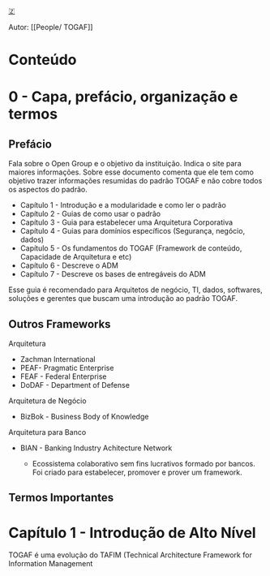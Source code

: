 [🇿](zotero://select/library/items/JZJ2B6NP)

Autor: [[People/ TOGAF]]  

# Conteúdo

# 0 - Capa, prefácio, organização e termos

## Prefácio

Fala sobre o Open Group e o objetivo da instituição. Indica o site para maiores informações. Sobre esse documento comenta que ele tem como objetivo trazer informações resumidas do padrão TOGAF e não cobre todos os aspectos do padrão.

- Capítulo 1 - Introdução e a modularidade e como ler o padrão
- Capítulo 2 - Guias de como usar o padrão
- Capítulo 3 - Guia para estabelecer uma Arquitetura Corporativa
- Capítulo 4 - Guias para domínios específicos (Segurança, negócio, dados)
- Capítulo 5 - Os fundamentos do TOGAF (Framework de conteúdo, Capacidade de Arquitetura e etc)
- Capítulo 6 - Descreve o ADM
- Capítulo 7 - Descreve os bases de entregáveis do ADM

Esse guia é recomendado para Arquitetos de negócio, TI, dados, softwares, soluções e gerentes que buscam uma introdução ao padrão TOGAF.

## Outros Frameworks

Arquitetura

- Zachman International
- PEAF- Pragmatic Enterprise
- FEAF - Federal Enterprise
- DoDAF - Department of Defense

Arquitetura de Negócio

- BizBok - Business Body of Knowledge

Arquitetura para Banco

- BIAN - Banking Industry Achitecture Network
    
    - Ecossistema colaborativo sem fins lucrativos formado por bancos. Foi criado para estabelecer, promover e prover um framework.

## Termos Importantes

# Capítulo 1 - Introdução de Alto Nível

TOGAF é uma evolução do TAFIM (Technical Architecture Framework for Information Management